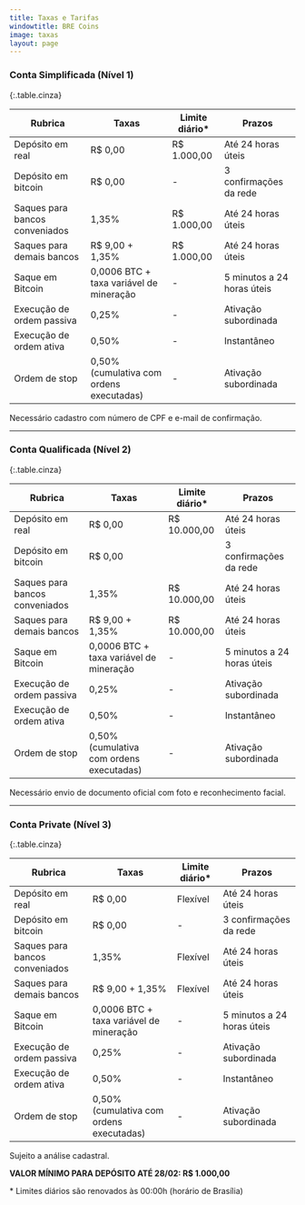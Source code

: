 ```yaml
---
title: Taxas e Tarifas
windowtitle: BRE Coins
image: taxas
layout: page
---
```


### Conta Simplificada (Nível 1)

{:.table.cinza}

|Rubrica|Taxas|Limite diário*|Prazos|
|--- |--- |--- |--- |
|Depósito em real|R$ 0,00|R$ 1.000,00|Até 24 horas úteis|
|Depósito em bitcoin|R$ 0,00|-|3 confirmações da rede|
|Saques para bancos conveniados|1,35%|R$ 1.000,00|Até 24 horas úteis|
|Saques para demais bancos|R$ 9,00 + 1,35%|R$ 1.000,00|Até 24 horas úteis|
|Saque em Bitcoin|0,0006 BTC + taxa variável de mineração|-|5 minutos a 24 horas úteis|
|Execução de ordem passiva|0,25%|-|Ativação subordinada|
|Execução de ordem ativa|0,50%|-|Instantâneo|
|Ordem de stop|0,50% (cumulativa com ordens executadas)|-|Ativação subordinada|

Necessário cadastro com número de CPF e e-mail de confirmação.

* * *

### Conta Qualificada (Nível 2)

{:.table.cinza}

|Rubrica|Taxas|Limite diário*|Prazos|
|--- |--- |--- |--- |
|Depósito em real|R$ 0,00|R$ 10.000,00|Até 24 horas úteis|
|Depósito em bitcoin|R$ 0,00||3 confirmações da rede|
|Saques para bancos conveniados|1,35%|R$ 10.000,00|Até 24 horas úteis|
|Saques para demais bancos|R$ 9,00 + 1,35%|R$ 10.000,00|Até 24 horas úteis|
|Saque em Bitcoin|0,0006 BTC + taxa variável de mineração|-|5 minutos a 24 horas úteis|
|Execução de ordem passiva|0,25%|-|Ativação subordinada|
|Execução de ordem ativa|0,50%|-|Instantâneo|
|Ordem de stop|0,50% (cumulativa com ordens executadas)|-|Ativação subordinada|

Necessário envio de documento oficial com foto e reconhecimento facial.

* * * 

### Conta Private (Nível 3)

{:.table.cinza}

|Rubrica|Taxas|Limite diário*|Prazos|
|--- |--- |--- |--- |
|Depósito em real|R$ 0,00|Flexível|Até 24 horas úteis|
|Depósito em bitcoin|R$ 0,00|-|3 confirmações da rede|
|Saques para bancos conveniados|1,35%|Flexível|Até 24 horas úteis|
|Saques para demais bancos|R$ 9,00 + 1,35%|Flexível|Até 24 horas úteis|
|Saque em Bitcoin|0,0006 BTC + taxa variável de mineração|-|5 minutos a 24 horas úteis|
|Execução de ordem passiva|0,25%|-|Ativação subordinada|
|Execução de ordem ativa|0,50%|-|Instantâneo|
|Ordem de stop|0,50% (cumulativa com ordens executadas)|-|Ativação subordinada|

Sujeito a análise cadastral.


**VALOR MÍNIMO PARA DEPÓSITO ATÉ 28/02: R$ 1.000,00**

\* Limites diários são renovados às 00:00h (horário de Brasília)
